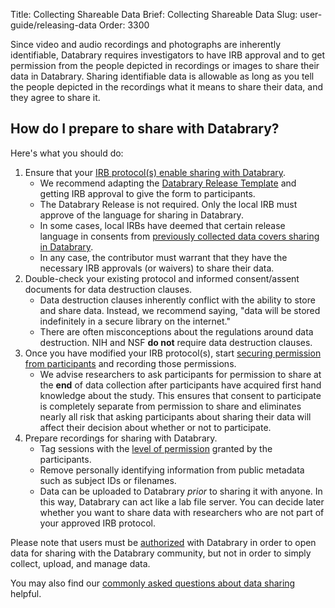 Title: Collecting Shareable Data
Brief: Collecting Shareable Data
Slug: user-guide/releasing-data
Order: 3300

Since video and audio recordings and photographs are inherently identifiable, Databrary requires investigators to have IRB approval and to get permission from the people depicted in recordings or images to share their data in Databrary.
Sharing identifiable data is allowable as long as you tell the people depicted in the recordings what it means to share their data, and they agree to share it.

## How do I prepare to share with Databrary?

Here's what you should do:

1. Ensure that your [IRB protocol(s) enable sharing with Databrary](releasing-data/adding-release.html).
	- We recommend adapting the [Databrary Release Template](|filename|../policies/release-template.mdi) and getting IRB approval to give the form to participants. 
	- The Databrary Release is not required. Only the local IRB must approve of the language for sharing in Databrary.
	- In some cases, local IRBs have deemed that certain release language in consents from [previously collected data covers sharing in Databrary](|filename|grandfathering-data.md). 
	- In any case, the contributor must warrant that they have the necessary IRB approvals (or waivers) to share their data.
1. Double-check your existing protocol and informed consent/assent documents for data destruction clauses.
	- Data destruction clauses inherently conflict with the ability to store and share data. Instead, we recommend saying, "data will be stored indefinitely in a secure library on the internet."
	- There are often misconceptions about the regulations around data destruction. NIH and NSF **do not** require data destruction clauses.
1. Once you have modified your IRB protocol(s), start [securing permission from participants](|filename|obtaining-participant-permissions.md) and recording those permissions.
	- We advise researchers to ask participants for permission to share at the **end** of data collection after participants have acquired first hand knowledge about the study. This ensures that consent to participate is completely separate from permission to share and eliminates nearly all risk that asking participants about sharing their data will affect their decision about whether or not to participate.
1. Prepare recordings for sharing with Databrary.
	- Tag sessions with the [level of permission](|filename|release-levels.md) granted by the participants.
	- Remove personally identifying information from public metadata such as subject IDs or filenames.
	- Data can be uploaded to Databrary *prior* to sharing it with anyone. In this way, Databrary can act like a lab file server. You can decide later whether you want to share data with researchers who are not part of your approved IRB protocol.

Please note that users must be [authorized](|filename|../getting-authorized/getting-authorized.md) with Databrary in order to open data for sharing with the Databrary community, but not in order to simply collect, upload, and manage data.

You may also find our [commonly asked questions about data sharing](|filename|common-questions.md) helpful.
